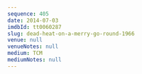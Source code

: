 ```yaml
---
sequence: 405
date: 2014-07-03
imdbId: tt0060287
slug: dead-heat-on-a-merry-go-round-1966
venue: null
venueNotes: null
medium: TCM
mediumNotes: null
---
```

